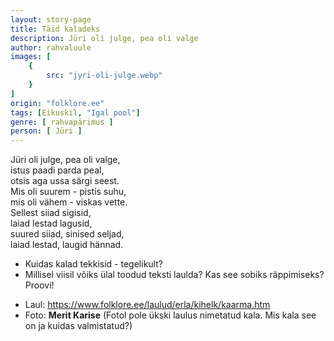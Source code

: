 ```yaml
---
layout: story-page
title: Täid kaladeks
description: Jüri oli julge, pea oli valge
author: rahvaluule
images: [
    {
        src: "jyri-oli-julge.webp"
    }
]
origin: "folklore.ee"
tags: [Eikuskil, "Igal pool"]
genre: [ rahvapärimus ]
person: [ Jüri ]
---
```


<!-- # {{$doc.title}} -->

Jüri oli julge, pea oli valge, \
istus paadi parda peal, \
otsis aga ussa särgi seest. \
Mis oli suurem - pistis suhu, \
mis oli vähem - viskas vette. \
Sellest siiad sigisid, \
laiad lestad lagusid, \
suured siiad, sinised seljad, \
laiad lestad, laugid hännad.

<story-author :author="author" :origin="origin"></story-author>

<details-wrapper summary="Mis mõtted tekkisid?">

- Kuidas kalad tekkisid - tegelikult?
- Millisel viisil võiks ülal toodud teksti laulda? Kas see sobiks räppimiseks? Proovi!

</details-wrapper>

<details-wrapper summary="Allikad" class="text-sm" icon="icon-park-outline:document-folder">

- Laul: https://www.folklore.ee/laulud/erla/kihelk/kaarma.htm
- Foto: **Merit Karise** (Fotol pole ükski laulus nimetatud kala. Mis kala see on ja kuidas valmistatud?)

</details-wrapper>
